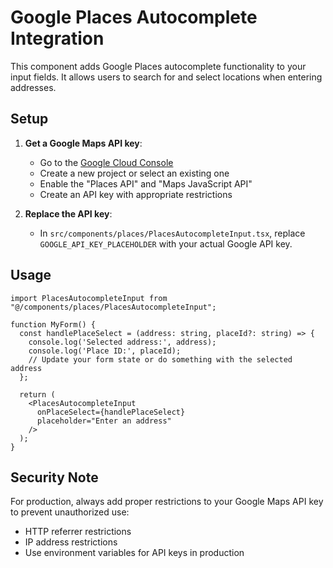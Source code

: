 
# Google Places Autocomplete Integration

This component adds Google Places autocomplete functionality to your input fields. It allows users to search for and select locations when entering addresses.

## Setup

1. **Get a Google Maps API key**:
   - Go to the [Google Cloud Console](https://console.cloud.google.com/)
   - Create a new project or select an existing one
   - Enable the "Places API" and "Maps JavaScript API"
   - Create an API key with appropriate restrictions

2. **Replace the API key**:
   - In `src/components/places/PlacesAutocompleteInput.tsx`, replace `GOOGLE_API_KEY_PLACEHOLDER` with your actual Google API key.

## Usage

```tsx
import PlacesAutocompleteInput from "@/components/places/PlacesAutocompleteInput";

function MyForm() {
  const handlePlaceSelect = (address: string, placeId?: string) => {
    console.log('Selected address:', address);
    console.log('Place ID:', placeId);
    // Update your form state or do something with the selected address
  };

  return (
    <PlacesAutocompleteInput
      onPlaceSelect={handlePlaceSelect}
      placeholder="Enter an address"
    />
  );
}
```

## Security Note

For production, always add proper restrictions to your Google Maps API key to prevent unauthorized use:
- HTTP referrer restrictions
- IP address restrictions
- Use environment variables for API keys in production
